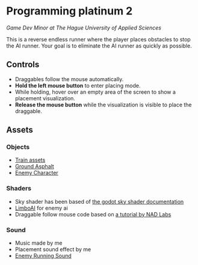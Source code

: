 # Programming platinum 2
_Game Dev Minor at The Hague University of Applied Sciences_

This is a reverse endless runner where the player places obstacles to stop the AI runner. Your goal is to eliminate the AI runner as quickly as possible.

## Controls
* Draggables follow the mouse automatically. 
* **Hold the left mouse button** to enter placing mode. 
* While holding, hover over an empty area of the screen to show a placement visualization. 
* **Release the mouse button** while the visualization is visible to place the draggable.

## Assets
### Objects
- [Train assets](https://kenney.nl/assets/train-kit)
- [Ground Asphalt](https://polyhaven.com/a/asphalt_02)
- [Enemy Character](https://kaylousberg.itch.io/kaykit-adventurers)
### Shaders
- Sky shader has been based of [the godot sky shader documentation](https://docs.godotengine.org/en/stable/tutorials/shaders/shader_reference/sky_shader.html#doc-sky-shader)
- [LimboAI](https://github.com/limbonaut/limboai) for enemy ai
- Draggable follow mouse code based on [a tutorial by NAD Labs](https://www.youtube.com/watch?v=2DWKAqOZPXc)
### Sound
- Music made by me
- Placement sound effect by me
- [Enemy Running Sound](https://pixabay.com/sound-effects/running-on-concrete-268478/)
